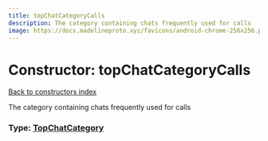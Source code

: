 ```yaml
---
title: topChatCategoryCalls
description: The category containing chats frequently used for calls
image: https://docs.madelineproto.xyz/favicons/android-chrome-256x256.png
---
```

# Constructor: topChatCategoryCalls  
[Back to constructors index](index.md)



The category containing chats frequently used for calls




### Type: [TopChatCategory](../types/TopChatCategory.md)


